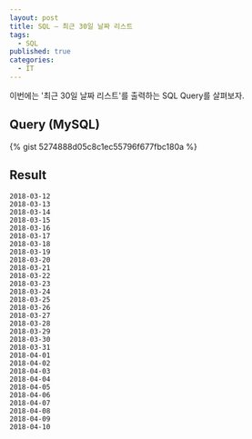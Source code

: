 ```yaml
---
layout: post
title: SQL – 최근 30일 날짜 리스트
tags:
  - SQL
published: true
categories:
  - IT
---
```



이번에는 '최근 30일 날짜 리스트'를 출력하는 SQL Query를 살펴보자.

## Query (MySQL)

{% gist 5274888d05c8c1ec55796f677fbc180a %}


## Result

```text
2018-03-12
2018-03-13
2018-03-14
2018-03-15
2018-03-16
2018-03-17
2018-03-18
2018-03-19
2018-03-20
2018-03-21
2018-03-22
2018-03-23
2018-03-24
2018-03-25
2018-03-26
2018-03-27
2018-03-28
2018-03-29
2018-03-30
2018-03-31
2018-04-01
2018-04-02
2018-04-03
2018-04-04
2018-04-05
2018-04-06
2018-04-07
2018-04-08
2018-04-09
2018-04-10
```
